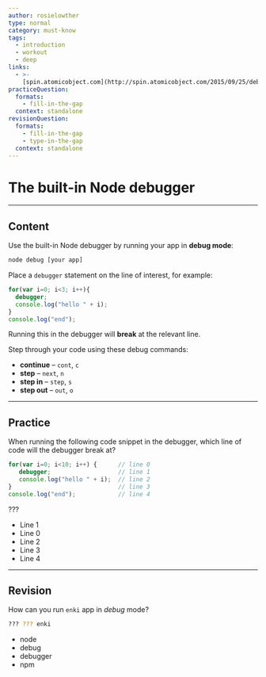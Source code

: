 ```yaml
---
author: rosielowther
type: normal
category: must-know
tags:
  - introduction
  - workout
  - deep
links:
  - >-
    [spin.atomicobject.com](http://spin.atomicobject.com/2015/09/25/debug-node-js/){website}
practiceQuestion:
  formats:
    - fill-in-the-gap
  context: standalone
revisionQuestion:
  formats:
    - fill-in-the-gap
    - type-in-the-gap
  context: standalone
---
```


# The built-in Node debugger


---

## Content

Use the built-in Node debugger by running your app in **debug mode**:

```bash
node debug [your app]
```

Place a `debugger` statement on the line of interest, for example:

```js
for(var i=0; i<3; i++){
  debugger;
  console.log("hello " + i);
}
console.log("end");
```

Running this in the debugger will **break** at the relevant line.

Step through your code using these debug commands:

- **continue** – `cont`, `c`
- **step** – `next`, `n`
- **step in** – `step`, `s`
- **step out** – `out`, `o`


---

## Practice

When running the following code snippet in the debugger, which line of code will the debugger break at?

```javascript
for(var i=0; i<10; i++) {      // line 0
   debugger;                   // line 1
   console.log("hello " + i);  // line 2
}                              // line 3
console.log("end");            // line 4
```

???

- Line 1
- Line 0
- Line 2
- Line 3
- Line 4


---

## Revision

How can you run `enki` app in *debug* mode?

```bash
??? ??? enki
```

- node
- debug
- debugger
- npm
